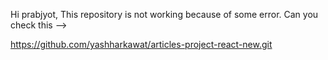 Hi prabjyot,
This repository is not working because of some error. Can you check this  -->

https://github.com/yashharkawat/articles-project-react-new.git

